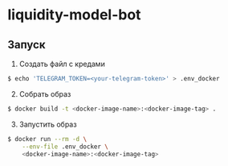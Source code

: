 # liquidity-model-bot

## Запуск

1. Создать файл с кредами
```bash
$ echo 'TELEGRAM_TOKEN=<your-telegram-token>' > .env_docker
```
2. Собрать образ
```bash
$ docker build -t <docker-image-name>:<docker-image-tag> .
```
3. Запустить образ
```bash
$ docker run --rm -d \
    --env-file .env_docker \
    <docker-image-name>:<docker-image-tag>
```